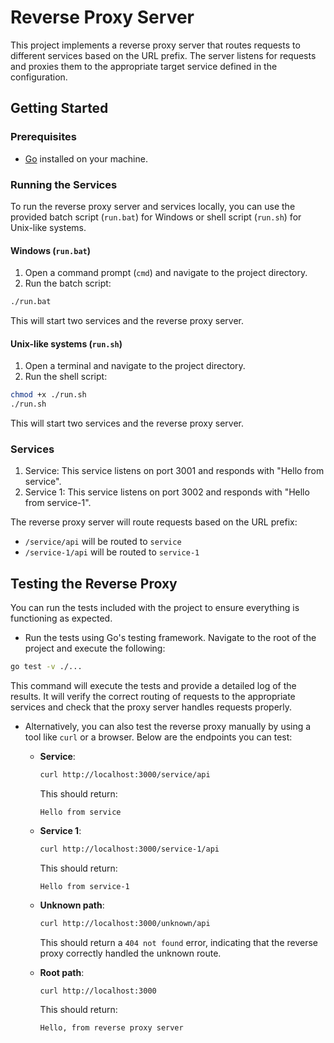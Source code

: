 # Reverse Proxy Server

This project implements a reverse proxy server that routes requests to different services based on the URL prefix. The server listens for requests and proxies them to the appropriate target service defined in the configuration.

## Getting Started

### Prerequisites

- [Go](https://golang.org/dl/) installed on your machine.

### Running the Services

To run the reverse proxy server and services locally, you can use the provided batch script (`run.bat`) for Windows or shell script (`run.sh`) for Unix-like systems.

#### Windows (`run.bat`)

1. Open a command prompt (`cmd`) and navigate to the project directory.
2. Run the batch script:

```bash
./run.bat
```

This will start two services and the reverse proxy server.

#### Unix-like systems (`run.sh`)

1. Open a terminal and navigate to the project directory.
2. Run the shell script:

```bash
chmod +x ./run.sh
./run.sh
```

This will start two services and the reverse proxy server.

### Services

1. Service: This service listens on port 3001 and responds with "Hello from service".
2. Service 1: This service listens on port 3002 and responds with "Hello from service-1".

The reverse proxy server will route requests based on the URL prefix:
* `/service/api` will be routed to `service`
* `/service-1/api` will be routed to `service-1`

## Testing the Reverse Proxy

You can run the tests included with the project to ensure everything is functioning as expected.

- Run the tests using Go's testing framework. Navigate to the root of the project and execute the following:

```bash
go test -v ./...
```

This command will execute the tests and provide a detailed log of the results. It will verify the correct routing of requests to the appropriate services and check that the proxy server handles requests properly.

- Alternatively, you can also test the reverse proxy manually by using a tool like `curl` or a browser. Below are the endpoints you can test:

   * **Service**:
     ```bash
     curl http://localhost:3000/service/api
     ```
     This should return:
     ```
     Hello from service
     ```

   * **Service 1**:
     ```bash
     curl http://localhost:3000/service-1/api
     ```
     This should return:
     ```
     Hello from service-1
     ```

   * **Unknown path**:
     ```bash
     curl http://localhost:3000/unknown/api
     ```
     This should return a `404 not found` error, indicating that the reverse proxy correctly handled the unknown route.

   * **Root path**:
     ```bash
     curl http://localhost:3000
     ``` 

     This should return:
     ```
     Hello, from reverse proxy server
     ```
